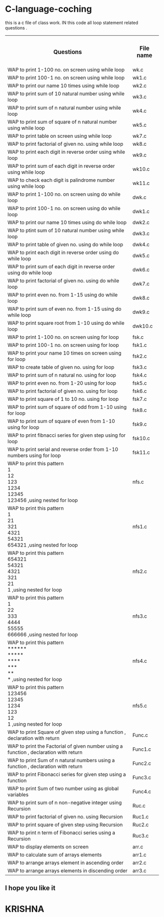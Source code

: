  # C-language-coching
<p>this is a c file of class work.
IN this code all loop statement related questions .
            
<table>
    <tr>
        <th><h3>Questions</h3></th>
        <th><h3>File name </h3></th>
    </tr>
    <tr>
        <td>WAP to print 1-100 no. on screen using while loop </td>
        <td>wk.c</td> 
    </tr>
    <tr>
        <td>WAP to print 100-1 no. on screen using while loop </td>
        <td>wk1.c</td> 
    </tr>
    <tr>
        <td>WAP to print our name 10 times using while loop </td>
        <td>wk2.c</td> 
    </tr>
    <tr>
        <td>WAP to print sum of 10 natural number using while loop </td>
        <td>wk3.c</td> 
    </tr>
    <tr>
        <td>WAP to print sum of n natural number using while loop </td>
        <td>wk4.c</td> 
    </tr>
    <tr>
        <td>WAP to print sum of square of n natural number using while loop </td>
        <td>wk5.c</td> 
    </tr>
    <tr>
        <td>WAP to print table on screen using while loop </td>
        <td>wk7.c</td> 
    </tr>
    <tr>
        <td>WAP to print factorial of given no. using while loop  </td>
        <td>wk8.c</td> 
    </tr>
    <tr>
        <td>WAP to print each digit in reverse order using while loop </td>
        <td>wk9.c</td> 
    </tr>
    <tr>
        <td>WAP to print sum of each digit in reverse order using while loop </td>
        <td>wk10.c</td> 
    </tr>
    <tr>
        <td>WAP to check  each digit is  palindrome number using while loop </td>
        <td>wk11.c</td>
    </tr> 
    <tr>
        <td>WAP to print 1-100 no. on screen using do while loop </td>
        <td>dwk.c</td>
    </tr> 
    <tr>
        <td>WAP to print 100-1 no. on screen using do while loop </td>
        <td>dwk1.c</td>
    </tr> 
    <tr>
        <td>WAP to print our name 10 times using do while loop </td>
        <td>dwk2.c</td>
    </tr> 
    <tr>
        <td>WAP to ptint sum of 10 natural number using while loop </td>
        <td>dwk3.c</td>
    </tr> 
    <tr>
        <td>WAP to print table of given no. using do while loop </td>
        <td>dwk4.c</td>
    </tr> 
    <tr>
        <td>WAP to print each digit in reverse order using do while loop </td>
        <td>dwk5.c</td>
    </tr> 
    <tr>
        <td>WAP to print sum of each digit in reverse order using do while loop </td>
        <td>dwk6.c</td>
    </tr> 
    <tr>
        <td>WAP to print factorial of given no. using do while loop </td>
        <td>dwk7.c</td>
    </tr> 
    <tr>
        <td>WAP to print even no. from 1-15 using do while loop </td>
        <td>dwk8.c</td>
    </tr> 
    <tr>
        <td>WAP to print sum of even no. from 1-15 using do while loop </td>
        <td>dwk9.c</td>
    </tr> 
    <tr>
        <td>WAP to print square root from 1-10 using do while loop </td>
        <td>dwk10.c</td>
    </tr> 
    <tr>
        <td>WAP to print 1-100 no. on screen using for loop </td>
        <td>fsk.c</td>
    </tr>
    <tr>
        <td>WAP to print 100-1 no. on screen using for loop </td>
        <td>fsk1.c</td>
    </tr>
    <tr>
        <td>WAP to print your name 10 times on screen using for loop </td>
        <td>fsk2.c</td>
    </tr>
    <tr>
        <td>WAP to create table of given no. using for loop </td>
        <td>fsk3.c</td>
    </tr>
    <tr>
        <td>WAP to print sum of n natural no. using for loop </td>
        <td>fsk4.c</td>
    </tr>
    <tr>
        <td>WAP to print even no. from 1-20 using for loop </td>
        <td>fsk5.c</td>
    </tr>
    <tr>
        <td>WAP to print factorial of given no. using for loop </td>
        <td>fsk6.c</td>
    </tr>
    <tr>
        <td>WAP to print square of 1 to 10 no. using for loop </td>
        <td>fsk7.c</td>
    </tr>
    <tr>
        <td>WAP to print sum of square of odd from 1-10 using for loop </td>
        <td>fsk8.c</td>
    </tr>
    <tr>
        <td>WAP to print sum of square of even from 1-10 using for loop </td>
        <td>fsk9.c</td>
    </tr>
    <tr>
        <td>WAP to print fibnacci series for given step using for loop </td>
        <td>fsk10.c</td>
    </tr>
    <tr>
        <td>WAP to print serial and reverse order from 1-10 numbers using for loop </td>
        <td>fsk11.c</td>
    </tr>
    <tr>
        <td>WAP to print this pattern
            <br>                      1
            <br>                      12
            <br>                      123
                <br>                  1234
                    <br>              12345
                        <br>          123456
        ,using nested for loop </td>
        <td>nfs.c</td>
    </tr>
    <tr>
        <td>WAP to print this pattern
            <br>                      1
            <br>                      21
            <br>                      321
                <br>                  4321
                    <br>              54321
                        <br>          654321
        ,using nested for loop </td>
        <td>nfs1.c</td>
    </tr>
    <tr>
        <td>WAP to print this pattern
            <br>                      654321
            <br>                      54321
            <br>                      4321
                <br>                  321
                    <br>              21
                        <br>          1
        ,using nested for loop </td>
        <td>nfs2.c</td>
    </tr>
     <tr>
        <td>WAP to print this pattern
            <br>                      1
            <br>                      22
            <br>                      333
                <br>                  4444
                    <br>              55555
                        <br>          666666
        ,using nested for loop </td>
        <td>nfs3.c</td>
    </tr>
     <tr>
        <td>WAP to print this pattern
            <br>                      ******
            <br>                      *****
            <br>                      ****
                <br>                  ***
                    <br>              **
                        <br>          *
        ,using nested for loop </td>
        <td>nfs4.c</td>
    </tr>
     <tr>
        <td>WAP to print this pattern
            <br>                      123456
            <br>                      12345
            <br>                      1234
                <br>                  123
                    <br>              12
                        <br>          1
        ,using nested for loop </td>
        <td>nfs5.c</td>
    </tr>
      <tr>
        <td>WAP to print Square of given step using a function , declaration with return </td>
        <td>Func.c</td>
    </tr>
      <tr>
        <td>WAP to print the Factorial of given number using a function , declaration with return </td>
        <td>Func1.c</td>
    </tr>
    <tr>
        <td>WAP to print Sum of n natural numbers using a function , declaration with return </td>
        <td>Func2.c</td>
    </tr>
    <tr>
        <td>WAP to print Fibonacci series for given step using a function  </td>
        <td>Func3.c</td>
    </tr>
     <tr>
        <td>WAP to print Sum of two number using as global variables  </td>
        <td>Func4.c</td>
    </tr>
     <tr>
        <td>WAP to print sum of n non-negative integer using Recursion  </td>
        <td>Ruc.c</td>
    </tr>
     <tr>
        <td>WAP to print factorial of given no. using Recursion  </td>
        <td>Ruc1.c</td>
    </tr>
     <tr>
        <td>WAP to print square of given step using Recursion </td>
        <td>Ruc2.c</td>
    </tr>
      <tr>
        <td>WAP to print n term of Fibonacci series  using a Recursion  </td>
        <td>Ruc3.c</td>
    </tr>
      <tr>
        <td>WAP to display elements on screen  </td>
        <td>arr.c</td>
    </tr>
      <tr>
        <td>WAP to calculate sum of arrays elements  </td>
        <td>arr1.c</td>
    </tr>
      <tr>
        <td>WAP to arrange arrays element in ascending order  </td>
        <td>arr2.c</td>
    </tr>
      <tr>
        <td>WAP to arrange arrays elements in discending order  </td>
        <td>arr3.c</td>
    </tr>
</table>
<h2>I hope you like it</h2>     
<h1>KRISHNA</h1>
